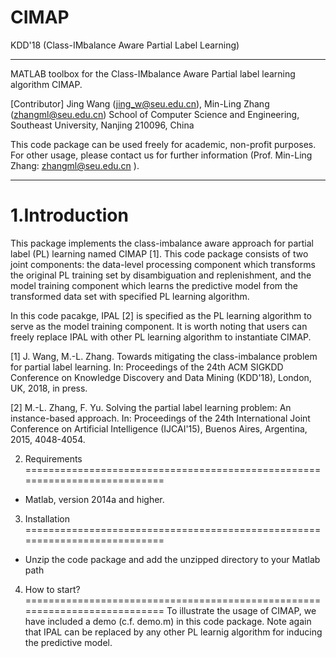 # CIMAP
KDD'18 (Class-IMbalance Aware Partial Label Learning)
***************************************************************************
MATLAB toolbox for the Class-IMbalance Aware Partial label learning algorithm CIMAP.

[Contributor]
Jing Wang (jing_w@seu.edu.cn),
Min-Ling Zhang (zhangml@seu.edu.cn)
School of Computer Science and Engineering, Southeast University, Nanjing 210096, China

This code package can be used freely for academic, non-profit purposes. For other usage, please contact us for further information (Prof. Min-Ling Zhang: zhangml@seu.edu.cn ).
***************************************************************************

1.Introduction
===========================================================================
This package implements the class-imbalance aware approach for partial label (PL) learning named CIMAP [1]. This code package consists of two joint components: the data-level processing component which transforms the original PL training set by disambiguation and replenishment, and the model training component which learns the predictive model from the transformed data set with specified PL learning algorithm.

In this code pacakge, IPAL [2] is specified as the PL learning algorithm to serve as the model training component. It is worth noting that users can freely replace IPAL with other PL learning algorithm to instantiate CIMAP.

[1] J. Wang, M.-L. Zhang. Towards mitigating the class-imbalance problem for partial label learning. In: Proceedings of the 24th ACM SIGKDD Conference on Knowledge Discovery and Data Mining (KDD'18), London, UK, 2018, in press.

[2] M.-L. Zhang, F. Yu. Solving the partial label learning problem: An instance-based approach. In: Proceedings of the 24th International Joint Conference on Artificial Intelligence (IJCAI'15), Buenos Aires, Argentina, 2015, 4048-4054.

2. Requirements
===========================================================================
- Matlab, version 2014a and higher.

3. Installation
===========================================================================
- Unzip the code package and add the unzipped directory to your Matlab path

4. How to start?
===========================================================================
To illustrate the usage of CIMAP, we have included a demo (c.f. demo.m) in this code package. Note again that IPAL can be replaced by any other PL learnig algorithm for inducing the predictive model.
